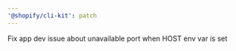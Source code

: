 ```yaml
---
'@shopify/cli-kit': patch
---
```


Fix app dev issue about unavailable port when HOST env var is set
